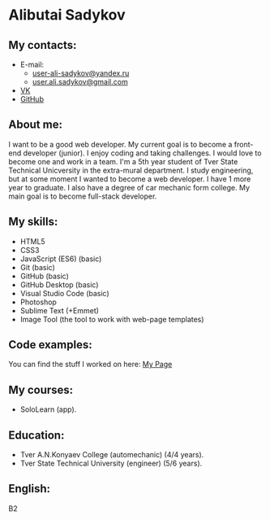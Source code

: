 # Alibutai Sadykov

## My contacts:

- E-mail:
  - user-ali-sadykov@yandex.ru
  - user.ali.sadykov@gmail.com
- [VK](https://vk.com/ali.sadykov)
- [GitHub](https://github.com/AliFoxExamples)

## About me:

I want to be a good web developer. My current goal is to become a front-end developer (junior). I enjoy coding and taking challenges. I would love to become one and work in a team.
I'm a 5th year student of Tver State Technical Unicversity in the extra-mural department. I study engineering, but at some moment I wanted to become a web developer.
I have 1 more year to graduate. I also have a degree of car mechanic form college. My main goal is to become full-stack developer.

## My skills:

- HTML5
- CSS3
- JavaScript (ES6) (basic)
- Git (basic)
- GitHub (basic)
- GitHub Desktop (basic)
- Visual Studio Code (basic)
- Photoshop
- Sublime Text (+Emmet)
- Image Tool (the tool to work with web-page templates)

## Code examples:

You can find the stuff I worked on here: [My Page](https://alifoxexamples.github.io/)

## My courses:

- SoloLearn (app).

## Education:

- Tver A.N.Konyaev College (automechanic) (4/4 years).
- Tver State Technical University (engineer) (5/6 years).

## English:

B2
